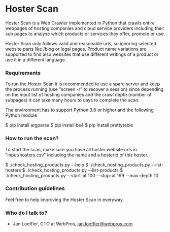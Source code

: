 # Hoster Scan #

Hoster Scan is a Web Crawler implemented in Python that crawls entire webpages of hosting companies and cloud service providers
including their sub pages to analyse which products or services they offer, promote or use.

Hoster Scan only follows valid and reasonable urls, so ignoring selected website parts like /blog or legal pages.
Product name variations are supported to find also websites that use different writings of a product or use it in a different language.

### Requirements ###

To run the Hoster Scan it is recommended to use a spare server and keep the process running (use "screen -r" to recover a session) since
depending on the input list of hosting companies and the crawl depth (number of subpages) it can take many hours to days to complete the
scan.

The environment has to support Python 3.6 or higher and the following Python module

$ pip install argparse
$ pip install bs4
$ pip install prettytable

### How to run the scan? ###

To start the scan, make sure you have all hoster website urls in "input/hosters.csv" including the name and a hosterId of this hoster.

$ ./check_hosting_products.py --help
$ ./check_hosting_products.py --list-hosters
$ ./check_hosting_products.py --list-products
$ ./check_hosting_products.py --start-at 100 --stop-at 199 --max-depth 10

### Contribution guidelines ###

Feel free to help improving the Hoster Scan in everyway.

### Who do I talk to? ###

* Jan Loeffler, CTO at WebPros, jan.loeffler@webpros.com
